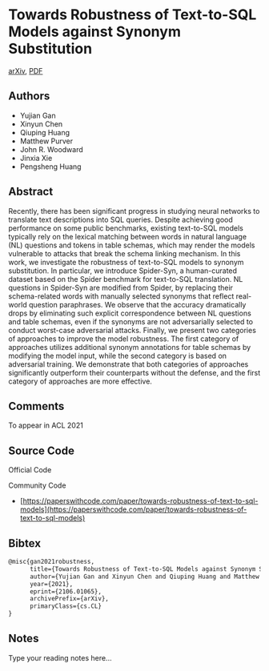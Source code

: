 
# Towards Robustness of Text-to-SQL Models against Synonym Substitution

[arXiv](https://arxiv.org/abs/2106.01065), [PDF](https://arxiv.org/pdf/2106.01065.pdf)

## Authors

- Yujian Gan
- Xinyun Chen
- Qiuping Huang
- Matthew Purver
- John R. Woodward
- Jinxia Xie
- Pengsheng Huang

## Abstract

Recently, there has been significant progress in studying neural networks to translate text descriptions into SQL queries. Despite achieving good performance on some public benchmarks, existing text-to-SQL models typically rely on the lexical matching between words in natural language (NL) questions and tokens in table schemas, which may render the models vulnerable to attacks that break the schema linking mechanism. In this work, we investigate the robustness of text-to-SQL models to synonym substitution. In particular, we introduce Spider-Syn, a human-curated dataset based on the Spider benchmark for text-to-SQL translation. NL questions in Spider-Syn are modified from Spider, by replacing their schema-related words with manually selected synonyms that reflect real-world question paraphrases. We observe that the accuracy dramatically drops by eliminating such explicit correspondence between NL questions and table schemas, even if the synonyms are not adversarially selected to conduct worst-case adversarial attacks. Finally, we present two categories of approaches to improve the model robustness. The first category of approaches utilizes additional synonym annotations for table schemas by modifying the model input, while the second category is based on adversarial training. We demonstrate that both categories of approaches significantly outperform their counterparts without the defense, and the first category of approaches are more effective.

## Comments

To appear in ACL 2021

## Source Code

Official Code



Community Code

- [https://paperswithcode.com/paper/towards-robustness-of-text-to-sql-models](https://paperswithcode.com/paper/towards-robustness-of-text-to-sql-models)

## Bibtex

```tex
@misc{gan2021robustness,
      title={Towards Robustness of Text-to-SQL Models against Synonym Substitution}, 
      author={Yujian Gan and Xinyun Chen and Qiuping Huang and Matthew Purver and John R. Woodward and Jinxia Xie and Pengsheng Huang},
      year={2021},
      eprint={2106.01065},
      archivePrefix={arXiv},
      primaryClass={cs.CL}
}
```

## Notes

Type your reading notes here...

